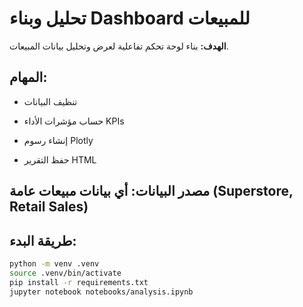 # تحليل وبناء Dashboard للمبيعات

**الهدف:** بناء لوحة تحكم تفاعلية لعرض وتحليل بيانات المبيعات.

## المهام:

- تنظيف البيانات

- حساب مؤشرات الأداء KPIs

- إنشاء رسوم Plotly

- حفظ التقرير HTML

## مصدر البيانات: أي بيانات مبيعات عامة (Superstore, Retail Sales)

## طريقة البدء:

```bash
python -m venv .venv
source .venv/bin/activate
pip install -r requirements.txt
jupyter notebook notebooks/analysis.ipynb
```